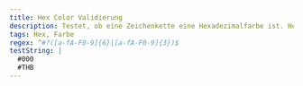 ```yaml
---
title: Hex Color Validierung
description: Testet, ob eine Zeichenkette eine Hexadezimalfarbe ist. Hexadezimalfarben sind eine der häufigsten Farbformate in der Webentwicklung.
tags: Hex, Farbe
regex: ^#?([a-fA-F0-9]{6}|[a-fA-F0-9]{3})$
testString: |
  #000
  #THB
---
```


